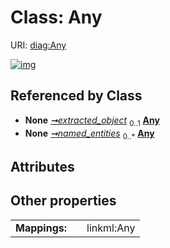 
# Class: Any




URI: [diag:Any](http://w3id.org/ontogpt/diagnostic_procedure/Any)


[![img](https://yuml.me/diagram/nofunky;dir:TB/class/[ExtractionResult]++-%20extracted_object%200..1>[Any],[ExtractionResult]++-%20named_entities%200..*>[Any],[ExtractionResult])](https://yuml.me/diagram/nofunky;dir:TB/class/[ExtractionResult]++-%20extracted_object%200..1>[Any],[ExtractionResult]++-%20named_entities%200..*>[Any],[ExtractionResult])

## Referenced by Class

 *  **None** *[➞extracted_object](extractionResult__extracted_object.md)*  <sub>0..1</sub>  **[Any](Any.md)**
 *  **None** *[➞named_entities](extractionResult__named_entities.md)*  <sub>0..\*</sub>  **[Any](Any.md)**

## Attributes


## Other properties

|  |  |  |
| --- | --- | --- |
| **Mappings:** | | linkml:Any |


